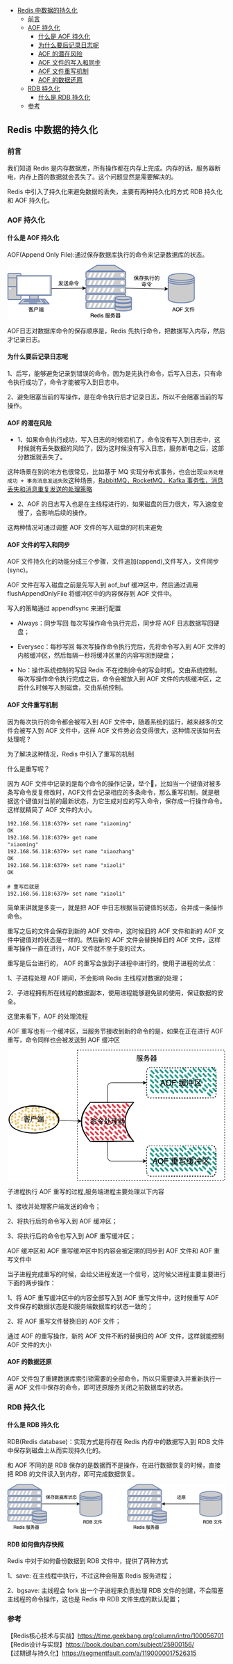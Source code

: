 <!-- START doctoc generated TOC please keep comment here to allow auto update -->
<!-- DON'T EDIT THIS SECTION, INSTEAD RE-RUN doctoc TO UPDATE -->

- [Redis 中数据的持久化](#redis-%E4%B8%AD%E6%95%B0%E6%8D%AE%E7%9A%84%E6%8C%81%E4%B9%85%E5%8C%96)
  - [前言](#%E5%89%8D%E8%A8%80)
  - [AOF 持久化](#aof-%E6%8C%81%E4%B9%85%E5%8C%96)
    - [什么是 AOF 持久化](#%E4%BB%80%E4%B9%88%E6%98%AF-aof-%E6%8C%81%E4%B9%85%E5%8C%96)
    - [为什么要后记录日志呢](#%E4%B8%BA%E4%BB%80%E4%B9%88%E8%A6%81%E5%90%8E%E8%AE%B0%E5%BD%95%E6%97%A5%E5%BF%97%E5%91%A2)
    - [AOF 的潜在风险](#aof-%E7%9A%84%E6%BD%9C%E5%9C%A8%E9%A3%8E%E9%99%A9)
    - [AOF 文件的写入和同步](#aof-%E6%96%87%E4%BB%B6%E7%9A%84%E5%86%99%E5%85%A5%E5%92%8C%E5%90%8C%E6%AD%A5)
    - [AOF 文件重写机制](#aof-%E6%96%87%E4%BB%B6%E9%87%8D%E5%86%99%E6%9C%BA%E5%88%B6)
    - [AOF 的数据还原](#aof-%E7%9A%84%E6%95%B0%E6%8D%AE%E8%BF%98%E5%8E%9F)
  - [RDB 持久化](#rdb-%E6%8C%81%E4%B9%85%E5%8C%96)
    - [什么是 RDB 持久化](#%E4%BB%80%E4%B9%88%E6%98%AF-rdb-%E6%8C%81%E4%B9%85%E5%8C%96)
  - [参考](#%E5%8F%82%E8%80%83)

<!-- END doctoc generated TOC please keep comment here to allow auto update -->

## Redis 中数据的持久化

### 前言

我们知道 Redis 是内存数据库，所有操作都在内存上完成。内存的话，服务器断电，内存上面的数据就会丢失了。这个问题显然是需要解决的。    

Redis 中引入了持久化来避免数据的丢失，主要有两种持久化的方式 RDB 持久化和 AOF 持久化。  

### AOF 持久化

#### 什么是 AOF 持久化

AOF(Append Only File):通过保存数据库执行的命令来记录数据库的状态。  

<img src="/img/redis/redis-aof.png"  alt="redis" align="center" />

AOF日志对数据库命令的保存顺序是，Redis 先执行命令，把数据写入内存，然后才记录日志。   

#### 为什么要后记录日志呢

1、后写，能够避免记录到错误的命令。因为是先执行命令，后写入日志，只有命令执行成功了，命令才能被写入到日志中。  

2、避免阻塞当前的写操作，是在命令执行后才记录日志，所以不会阻塞当前的写操作。  

#### AOF 的潜在风险

- 1、如果命令执行成功，写入日志的时候宕机了，命令没有写入到日志中，这时候就有丢失数据的风险了，因为这时候没有写入日志，服务断电之后，这部分数据就丢失了。  

这种场景在别的地方也很常见，比如基于 MQ 实现分布式事务，也会出现`业务处理成功 + 事务消息发送失败`这种场景，[RabbitMQ，RocketMQ，Kafka 事务性，消息丢失和消息重复发送的处理策略](https://www.cnblogs.com/ricklz/p/15747565.html#%E5%9F%BA%E4%BA%8E-mq-%E5%AE%9E%E7%8E%B0%E7%9A%84%E5%88%86%E5%B8%83%E5%BC%8F%E4%BA%8B%E5%8A%A1)  

- 2、AOF 的日志写入也是在主线程进行的，如果磁盘的压力很大，写入速度变慢了，会影响后续的操作。   

这两种情况可通过调整 AOF 文件的写入磁盘的时机来避免  

#### AOF 文件的写入和同步

AOF 文件持久化的功能分成三个步骤，文件追加(append),文件写入，文件同步(sync)。  

AOF 文件在写入磁盘之前是先写入到 aof_buf 缓冲区中，然后通过调用 flushAppendOnlyFile 将缓冲区中的内容保存到 AOF 文件中。  

写入的策略通过 appendfsync 来进行配置  

- Always：同步写回 每次写操作命令执行完后，同步将 AOF 日志数据写回硬盘；  

- Everysec：每秒写回 每次写操作命令执行完后，先将命令写入到 AOF 文件的内核缓冲区，然后每隔一秒将缓冲区里的内容写回到硬盘；

- No：操作系统控制的写回 Redis 不在控制命令的写会时机，交由系统控制。每次写操作命令执行完成之后，命令会被放入到 AOF 文件的内核缓冲区，之后什么时候写入到磁盘，交由系统控制。  

#### AOF 文件重写机制

因为每次执行的命令都会被写入到 AOF 文件中，随着系统的运行，越来越多的文件会被写入到 AOF 文件中，这样 AOF 文件势必会变得很大，这种情况该如何去处理呢？   

为了解决这种情况，Redis 中引入了重写的机制  

什么是重写呢？  

因为 AOF 文件中记录的是每个命令的操作记录，举个🌰，比如当一个键值对被多条写命令反复修改时，AOF文件会记录相应的多条命令，那么重写机制，就是根据这个键值对当前的最新状态，为它生成对应的写入命令，保存成一行操作命令。这样就精简了 AOF 文件的大小。       

```
192.168.56.118:6379> set name "xiaoming"
OK
192.168.56.118:6379> get name
"xiaoming"
192.168.56.118:6379> set name "xiaozhang"
OK
192.168.56.118:6379> set name "xiaoli"
OK

# 重写后就是
192.168.56.118:6379> set name "xiaoli"
```

简单来讲就是多变一，就是把 AOF 中日志根据当前键值的状态，合并成一条操作命令。  

重写之后的文件会保存到新的 AOF 文件中，这时候旧的 AOF 文件和新的 AOF 文件中键值对的状态是一样的。然后新的 AOF 文件会替换掉旧的 AOF 文件，这样 重写操作一直在进行，AOF 文件就不至于变的过大。  

重写是后台进行的， AOF 的重写会放到子进程中进行的，使用子进程的优点：   

1、子进程处理 AOF 期间，不会影响 Redis 主线程对数据的处理；  

2、子进程拥有所在线程的数据副本，使用进程能够避免锁的使用，保证数据的安全。   

这里来看下，AOF 的处理流程  

AOF 重写也有一个缓冲区，当服务节接收到新的命令的是，如果在正在进行 AOF 重写，命令同样也会被发送到 AOF 缓冲区   

<img src="/img/redis/redis-aof-rewrite.png"  alt="redis" align="center" />

子进程执行 AOF 重写的过程,服务端进程主要处理以下内容   

1、接收并处理客户端发送的命令；  

2、将执行后的命令写入到 AOF 缓冲区；  

3、将执行后的命令也写入到 AOF 重写缓冲区；   

AOF 缓冲区和  AOF 重写缓冲区中的内容会被定期的同步到 AOF 文件和 AOF 重写文件中  

当子进程完成重写的时候，会给父进程发送一个信号，这时候父进程主要主要进行下面的两步操作：  

1、将 AOF 重写缓冲区中的内容全部写入到 AOF 重写文件中，这时候重写 AOF 文件保存的数据状态是和服务端数据库的状态一致的；  

2、将 AOF 重写文件替换旧的 AOF 文件；  

通过 AOF 的重写操作，新的 AOF 文件不断的替换旧的 AOF 文件，这样就能控制 AOF 文件的大小  

#### AOF 的数据还原

AOF 文件包了重建数据库索引锁需要的全部命令，所以只需要读入并重新执行一遍 AOF 文件中保存的命令，即可还原服务关闭之前数据库的状态。  
 
### RDB 持久化

#### 什么是 RDB 持久化  

RDB(Redis database)：实现方式是将存在 Redis 内存中的数据写入到 RDB 文件中保存到磁盘上从而实现持久化的。  

和 AOF 不同的是 RDB 保存的是数据而不是操作，在进行数据恢复的时候，直接把 RDB 的文件读入到内存，即可完成数据恢复。  

<img src="/img/redis/redis-rdb.png"  alt="redis" align="center" />

#### RDB 如何做内存快照

Redis 中对于如何备份数据到 RDB 文件中，提供了两种方式  

1、save: 在主线程中执行，不过这种会阻塞 Redis 服务进程；  

2、bgsave: 主线程会 fork 出一个子进程来负责处理 RDB 文件的创建，不会阻塞主线程的命令操作，这也是 Redis 中 RDB 文件生成的默认配置；  

### 参考

【Redis核心技术与实战】https://time.geekbang.org/column/intro/100056701    
【Redis设计与实现】https://book.douban.com/subject/25900156/  
【过期键与持久化】https://segmentfault.com/a/1190000017526315    

                                 
